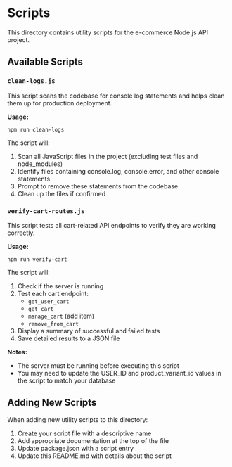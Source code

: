 # Scripts

This directory contains utility scripts for the e-commerce Node.js API project.

## Available Scripts

### `clean-logs.js`

This script scans the codebase for console log statements and helps clean them up for production deployment.

**Usage:**

```
npm run clean-logs
```

The script will:

1. Scan all JavaScript files in the project (excluding test files and node_modules)
2. Identify files containing console.log, console.error, and other console statements
3. Prompt to remove these statements from the codebase
4. Clean up the files if confirmed

### `verify-cart-routes.js`

This script tests all cart-related API endpoints to verify they are working correctly.

**Usage:**

```
npm run verify-cart
```

The script will:

1. Check if the server is running
2. Test each cart endpoint:
   - `get_user_cart`
   - `get_cart`
   - `manage_cart` (add item)
   - `remove_from_cart`
3. Display a summary of successful and failed tests
4. Save detailed results to a JSON file

**Notes:**

- The server must be running before executing this script
- You may need to update the USER_ID and product_variant_id values in the script to match your database

## Adding New Scripts

When adding new utility scripts to this directory:

1. Create your script file with a descriptive name
2. Add appropriate documentation at the top of the file
3. Update package.json with a script entry
4. Update this README.md with details about the script
